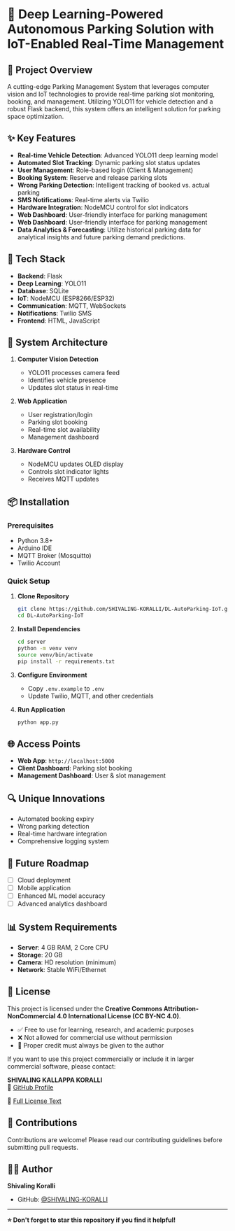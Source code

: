 # 🚗 Deep Learning-Powered Autonomous Parking Solution with IoT-Enabled Real-Time Management

## 📝 Project Overview

A cutting-edge Parking Management System that leverages computer vision and IoT technologies to provide real-time parking slot monitoring, booking, and management. Utilizing YOLO11 for vehicle detection and a robust Flask backend, this system offers an intelligent solution for parking space optimization.

## ✨ Key Features

- **Real-time Vehicle Detection**: Advanced YOLO11 deep learning model
- **Automated Slot Tracking**: Dynamic parking slot status updates
- **User Management**: Role-based login (Client & Management)
- **Booking System**: Reserve and release parking slots
- **Wrong Parking Detection**: Intelligent tracking of booked vs. actual parking
- **SMS Notifications**: Real-time alerts via Twilio
- **Hardware Integration**: NodeMCU control for slot indicators
- **Web Dashboard**: User-friendly interface for parking management
- **Web Dashboard**: User-friendly interface for parking management  
- **Data Analytics & Forecasting**: Utilize historical parking data for analytical insights and future parking demand predictions.  

## 🚀 Tech Stack

- **Backend**: Flask
- **Deep Learning**: YOLO11
- **Database**: SQLite
- **IoT**: NodeMCU (ESP8266/ESP32)
- **Communication**: MQTT, WebSockets
- **Notifications**: Twilio SMS
- **Frontend**: HTML, JavaScript

## 🔧 System Architecture

1. **Computer Vision Detection**
   - YOLO11 processes camera feed
   - Identifies vehicle presence
   - Updates slot status in real-time

2. **Web Application**
   - User registration/login
   - Parking slot booking
   - Real-time slot availability
   - Management dashboard

3. **Hardware Control**
   - NodeMCU updates OLED display
   - Controls slot indicator lights
   - Receives MQTT updates

## 📦 Installation

### Prerequisites
- Python 3.8+
- Arduino IDE
- MQTT Broker (Mosquitto)
- Twilio Account

### Quick Setup

1. **Clone Repository**
   ```bash
   git clone https://github.com/SHIVALING-KORALLI/DL-AutoParking-IoT.git
   cd DL-AutoParking-IoT
   ```

2. **Install Dependencies**
   ```bash
   cd server
   python -m venv venv
   source venv/bin/activate
   pip install -r requirements.txt
   ```

3. **Configure Environment**
   - Copy `.env.example` to `.env`
   - Update Twilio, MQTT, and other credentials

4. **Run Application**
   ```bash
   python app.py
   ```

## 🌐 Access Points

- **Web App**: `http://localhost:5000`
- **Client Dashboard**: Parking slot booking
- **Management Dashboard**: User & slot management

## 🔍 Unique Innovations

- Automated booking expiry
- Wrong parking detection
- Real-time hardware integration
- Comprehensive logging system

## 🚧 Future Roadmap

- [ ] Cloud deployment
- [ ] Mobile application
- [ ] Enhanced ML model accuracy
- [ ] Advanced analytics dashboard

## 📊 System Requirements

- **Server**: 4 GB RAM, 2 Core CPU
- **Storage**: 20 GB
- **Camera**: HD resolution (minimum)
- **Network**: Stable WiFi/Ethernet

## 📜 License

This project is licensed under the **Creative Commons Attribution-NonCommercial 4.0 International License (CC BY-NC 4.0)**.

- ✅ Free to use for learning, research, and academic purposes
- ❌ Not allowed for commercial use without permission
- 🧾 Proper credit must always be given to the author

If you want to use this project commercially or include it in larger commercial software, please contact:

**SHIVALING KALLAPPA KORALLI**  
🔗 [GitHub Profile](https://github.com/SHIVALING-KORALLI)

📄 [Full License Text](https://creativecommons.org/licenses/by-nc/4.0/legalcode)

## 🤝 Contributions

Contributions are welcome! Please read our contributing guidelines before submitting pull requests.

## 👨‍💻 Author

**Shivaling Koralli**
- GitHub: [@SHIVALING-KORALLI](https://github.com/SHIVALING-KORALLI)

---

**⭐ Don't forget to star this repository if you find it helpful!**